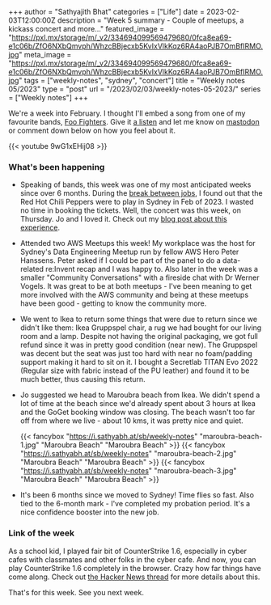 +++
author = "Sathyajith Bhat"
categories = ["Life"]
date = 2023-02-03T12:00:00Z
description = "Week 5 summary - Couple of meetups, a kickass concert and more..."
featured_image = "https://pxl.mx/storage/m/_v2/334694099569479680/0fca8ea69-e1c06b/ZfO6NXbQmvph/WhzcBBjecxb5KvIxVlkKqz6RA4aoPJB7OmBfIRMO.jpg"
meta_image = "https://pxl.mx/storage/m/_v2/334694099569479680/0fca8ea69-e1c06b/ZfO6NXbQmvph/WhzcBBjecxb5KvIxVlkKqz6RA4aoPJB7OmBfIRMO.jpg" 
tags = ["weekly-notes", "sydney", "concert"]
title = "Weekly notes 05/2023"
type = "post"
url = "/2023/02/03/weekly-notes-05-2023/"
series = ["Weekly notes"]
+++

We're a week into February. I thought I'll embed a song from one of my favourite bands, [Foo Fighters](https://en.wikipedia.org/wiki/Foo_Fighters). Give it [a listen](https://www.youtube.com/watch?v=9wG1xEHij08) and let me know on [mastodon](https://mastodon.social/@Sathyabhat) or comment down below on how you feel about it.

{{< youtube 9wG1xEHij08 >}}

### What's been happening

* Speaking of bands, this week was one of my most anticipated weeks since over 6 months. During the [break between jobs](/2022/06/22/thank-you-adobe), I found out that the Red Hot Chili Peppers were to play in Sydney in Feb of 2023. I wasted no time in booking the tickets. Well, the concert was this week, on Thursday. Jo and I loved it. Check out my [blog post about this experience](/2023/02/03/red-hot-chili-peppers-post-malone-sydney-2023).
* Attended two AWS Meetups this week! My workplace was the host for Sydney's Data Engineering Meetup run by fellow AWS Hero Peter Hanssens. Peter asked if I could be part of the panel to do a data-related re:Invent recap and I was happy to. Also later in the week was a smaller "Community Conversations" with a fireside chat with Dr Werner Vogels. It was great to be at both meetups - I've been meaning to get more involved with the AWS community and being at these meetups have been good - getting to know the community more. 
* We went to Ikea to return some things that were due to return since we didn't like them: Ikea Gruppspel chair, a rug we had bought for our living room and a lamp. Despite not having the original packaging, we got full refund since it was in pretty good condition (near new). The Gruppspel was decent but the seat was just too hard with near no foam/padding support making it hard to sit on it. I bought a Secretlab TITAN Evo 2022 (Regular size with fabric instead of the PU leather) and found it to be much better, thus causing this return.
* Jo suggested we head to Maroubra beach from Ikea. We didn't spend a lot of time at the beach since we'd already spent about 3 hours at Ikea and the GoGet booking window was closing. The beach wasn't too far off from where we live - about 10 kms, it was pretty nice and quiet.
  
  {{< fancybox "https://i.sathyabh.at/sb/weekly-notes" "maroubra-beach-1.jpg" "Maroubra Beach" "Maroubra Beach" >}}
  {{< fancybox "https://i.sathyabh.at/sb/weekly-notes" "maroubra-beach-2.jpg" "Maroubra Beach" "Maroubra Beach" >}}
  {{< fancybox "https://i.sathyabh.at/sb/weekly-notes" "maroubra-beach-3.jpg" "Maroubra Beach" "Maroubra Beach" >}}

* It's been 6 months since we moved to Sydney! Time flies so fast. Also tied to the 6-month mark - I've completed my probation period. It's a nice confidence booster into the new job.

### Link of the week

As a school kid, I played fair bit of CounterStrike 1.6, especially in cyber cafes with classmates and other folks in the cyber cafe. And now, you can play CounterStrike 1.6 completely in the browser. Crazy how far things have come along. Check out [the Hacker News thread](https://news.ycombinator.com/item?id=34628386) for more details about this.

That's for this week. See you next week.